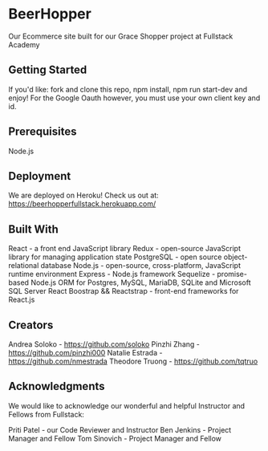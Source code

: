 # BeerHopper
Our Ecommerce site built for our Grace Shopper project at Fullstack Academy

## Getting Started
If you'd like: fork and clone this repo, npm install, npm run start-dev and enjoy! For the Google Oauth however, you must use your own client key and id. 

## Prerequisites
Node.js

## Deployment
We are deployed on Heroku! Check us out at: https://beerhopperfullstack.herokuapp.com/ 

## Built With
React - a front end JavaScript library
Redux - open-source JavaScript library for managing application state
PostgreSQL - open source object-relational database
Node.js - open-source, cross-platform, JavaScript runtime environment
Express - Node.js framework
Sequelize - promise-based Node.js ORM for Postgres, MySQL, MariaDB, SQLite and Microsoft SQL Server
React Boostrap && Reactstrap - front-end frameworks for React.js

## Creators
Andrea Soloko - https://github.com/soloko
Pinzhi Zhang - https://github.com/pinzhi000
Natalie Estrada - https://github.com/nmestrada
Theodore Truong - https://github.com/tqtruo

## Acknowledgments
We would like to acknowledge our wonderful and helpful Instructor and Fellows from Fullstack: 

Priti Patel - our Code Reviewer and Instructor
Ben Jenkins - Project Manager and Fellow
Tom Sinovich - Project Manager and Fellow

